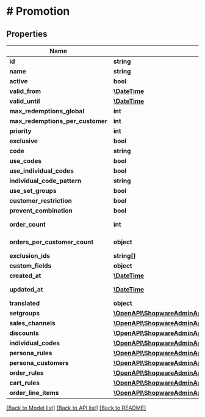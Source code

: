 # # Promotion

## Properties

Name | Type | Description | Notes
------------ | ------------- | ------------- | -------------
**id** | **string** |  | [optional]
**name** | **string** |  |
**active** | **bool** |  |
**valid_from** | [**\DateTime**](\DateTime.md) |  | [optional]
**valid_until** | [**\DateTime**](\DateTime.md) |  | [optional]
**max_redemptions_global** | **int** |  | [optional]
**max_redemptions_per_customer** | **int** |  | [optional]
**priority** | **int** |  |
**exclusive** | **bool** |  |
**code** | **string** |  | [optional]
**use_codes** | **bool** |  |
**use_individual_codes** | **bool** |  |
**individual_code_pattern** | **string** |  | [optional]
**use_set_groups** | **bool** |  |
**customer_restriction** | **bool** |  | [optional]
**prevent_combination** | **bool** |  |
**order_count** | **int** |  | [optional] [readonly]
**orders_per_customer_count** | **object** |  | [optional] [readonly]
**exclusion_ids** | **string[]** |  | [optional]
**custom_fields** | **object** |  | [optional]
**created_at** | [**\DateTime**](\DateTime.md) |  | [readonly]
**updated_at** | [**\DateTime**](\DateTime.md) |  | [optional] [readonly]
**translated** | **object** |  | [optional]
**setgroups** | [**\OpenAPI\ShopwareAdminApiClient\Model\PromotionSetgroup[]**](PromotionSetgroup.md) |  | [optional]
**sales_channels** | [**\OpenAPI\ShopwareAdminApiClient\Model\PromotionSalesChannel[]**](PromotionSalesChannel.md) |  | [optional]
**discounts** | [**\OpenAPI\ShopwareAdminApiClient\Model\PromotionDiscount[]**](PromotionDiscount.md) |  | [optional]
**individual_codes** | [**\OpenAPI\ShopwareAdminApiClient\Model\PromotionIndividualCode[]**](PromotionIndividualCode.md) |  | [optional]
**persona_rules** | [**\OpenAPI\ShopwareAdminApiClient\Model\Rule[]**](Rule.md) |  | [optional]
**persona_customers** | [**\OpenAPI\ShopwareAdminApiClient\Model\Customer[]**](Customer.md) |  | [optional]
**order_rules** | [**\OpenAPI\ShopwareAdminApiClient\Model\Rule[]**](Rule.md) |  | [optional]
**cart_rules** | [**\OpenAPI\ShopwareAdminApiClient\Model\Rule[]**](Rule.md) |  | [optional]
**order_line_items** | [**\OpenAPI\ShopwareAdminApiClient\Model\OrderLineItem[]**](OrderLineItem.md) |  | [optional]

[[Back to Model list]](../../README.md#models) [[Back to API list]](../../README.md#endpoints) [[Back to README]](../../README.md)
